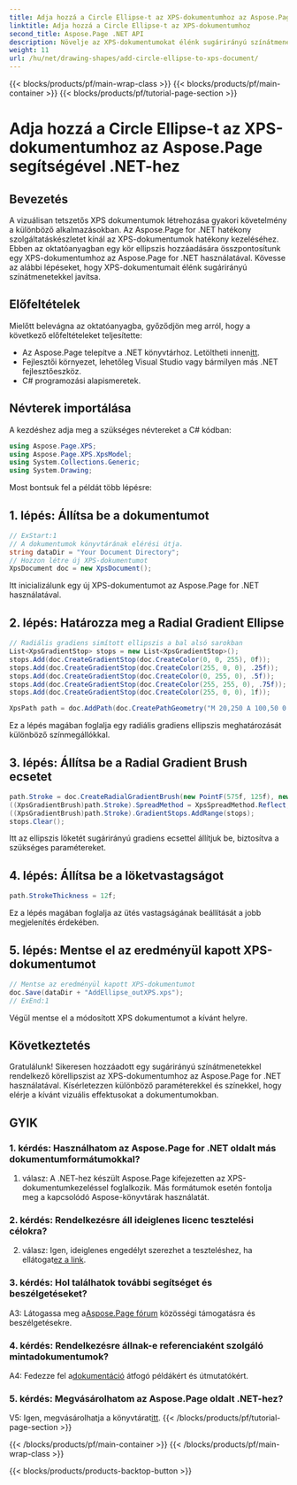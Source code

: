 ```yaml
---
title: Adja hozzá a Circle Ellipse-t az XPS-dokumentumhoz az Aspose.Page segítségével .NET-hez
linktitle: Adja hozzá a Circle Ellipse-t az XPS-dokumentumhoz
second_title: Aspose.Page .NET API
description: Növelje az XPS-dokumentumokat élénk sugárirányú színátmenetekkel az Aspose.Page for .NET segítségével. Kövesse lépésről lépésre szóló útmutatónkat a lenyűgöző vizuális effektusokért.
weight: 11
url: /hu/net/drawing-shapes/add-circle-ellipse-to-xps-document/
---
```


{{< blocks/products/pf/main-wrap-class >}}
{{< blocks/products/pf/main-container >}}
{{< blocks/products/pf/tutorial-page-section >}}

# Adja hozzá a Circle Ellipse-t az XPS-dokumentumhoz az Aspose.Page segítségével .NET-hez

## Bevezetés

A vizuálisan tetszetős XPS dokumentumok létrehozása gyakori követelmény a különböző alkalmazásokban. Az Aspose.Page for .NET hatékony szolgáltatáskészletet kínál az XPS-dokumentumok hatékony kezeléséhez. Ebben az oktatóanyagban egy kör ellipszis hozzáadására összpontosítunk egy XPS-dokumentumhoz az Aspose.Page for .NET használatával. Kövesse az alábbi lépéseket, hogy XPS-dokumentumait élénk sugárirányú színátmenetekkel javítsa.

## Előfeltételek

Mielőtt belevágna az oktatóanyagba, győződjön meg arról, hogy a következő előfeltételeket teljesítette:

-  Az Aspose.Page telepítve a .NET könyvtárhoz. Letöltheti innen[itt](https://releases.aspose.com/page/net/).
- Fejlesztői környezet, lehetőleg Visual Studio vagy bármilyen más .NET fejlesztőeszköz.
- C# programozási alapismeretek.

## Névterek importálása

A kezdéshez adja meg a szükséges névtereket a C# kódban:

```csharp
using Aspose.Page.XPS;
using Aspose.Page.XPS.XpsModel;
using System.Collections.Generic;
using System.Drawing;
```

Most bontsuk fel a példát több lépésre:

## 1. lépés: Állítsa be a dokumentumot

```csharp
// ExStart:1
// A dokumentumok könyvtárának elérési útja.
string dataDir = "Your Document Directory";
// Hozzon létre új XPS-dokumentumot
XpsDocument doc = new XpsDocument();
```

Itt inicializálunk egy új XPS-dokumentumot az Aspose.Page for .NET használatával.

## 2. lépés: Határozza meg a Radial Gradient Ellipse

```csharp
// Radiális gradiens simított ellipszis a bal alsó sarokban
List<XpsGradientStop> stops = new List<XpsGradientStop>();
stops.Add(doc.CreateGradientStop(doc.CreateColor(0, 0, 255), 0f));
stops.Add(doc.CreateGradientStop(doc.CreateColor(255, 0, 0), .25f));
stops.Add(doc.CreateGradientStop(doc.CreateColor(0, 255, 0), .5f));
stops.Add(doc.CreateGradientStop(doc.CreateColor(255, 255, 0), .75f));
stops.Add(doc.CreateGradientStop(doc.CreateColor(255, 0, 0), 1f));

XpsPath path = doc.AddPath(doc.CreatePathGeometry("M 20,250 A 100,50 0 1 1 220,250 100,50 0 1 1 20,250"));
```

Ez a lépés magában foglalja egy radiális gradiens ellipszis meghatározását különböző színmegállókkal.

## 3. lépés: Állítsa be a Radial Gradient Brush ecsetet

```csharp
path.Stroke = doc.CreateRadialGradientBrush(new PointF(575f, 125f), new PointF(575f, 100f), 75f, 50f);
((XpsGradientBrush)path.Stroke).SpreadMethod = XpsSpreadMethod.Reflect;
((XpsGradientBrush)path.Stroke).GradientStops.AddRange(stops);
stops.Clear();
```

Itt az ellipszis löketét sugárirányú gradiens ecsettel állítjuk be, biztosítva a szükséges paramétereket.

## 4. lépés: Állítsa be a löketvastagságot

```csharp
path.StrokeThickness = 12f;
```

Ez a lépés magában foglalja az ütés vastagságának beállítását a jobb megjelenítés érdekében.

## 5. lépés: Mentse el az eredményül kapott XPS-dokumentumot

```csharp
// Mentse az eredményül kapott XPS-dokumentumot
doc.Save(dataDir + "AddEllipse_outXPS.xps");
// ExEnd:1
```

Végül mentse el a módosított XPS dokumentumot a kívánt helyre.

## Következtetés

Gratulálunk! Sikeresen hozzáadott egy sugárirányú színátmenetekkel rendelkező körellipszist az XPS-dokumentumhoz az Aspose.Page for .NET használatával. Kísérletezzen különböző paraméterekkel és színekkel, hogy elérje a kívánt vizuális effektusokat a dokumentumokban.

## GYIK

### 1. kérdés: Használhatom az Aspose.Page for .NET oldalt más dokumentumformátumokkal?

1. válasz: A .NET-hez készült Aspose.Page kifejezetten az XPS-dokumentumkezeléssel foglalkozik. Más formátumok esetén fontolja meg a kapcsolódó Aspose-könyvtárak használatát.

### 2. kérdés: Rendelkezésre áll ideiglenes licenc tesztelési célokra?

 2. válasz: Igen, ideiglenes engedélyt szerezhet a teszteléshez, ha ellátogat[ez a link](https://purchase.aspose.com/temporary-license/).

### 3. kérdés: Hol találhatok további segítséget és beszélgetéseket?

 A3: Látogassa meg a[Aspose.Page fórum](https://forum.aspose.com/c/page/39) közösségi támogatásra és beszélgetésekre.

### 4. kérdés: Rendelkezésre állnak-e referenciaként szolgáló mintadokumentumok?

 A4: Fedezze fel a[dokumentáció](https://reference.aspose.com/page/net/) átfogó példákért és útmutatókért.

### 5. kérdés: Megvásárolhatom az Aspose.Page oldalt .NET-hez?

 V5: Igen, megvásárolhatja a könyvtárat[itt](https://purchase.aspose.com/buy).
{{< /blocks/products/pf/tutorial-page-section >}}

{{< /blocks/products/pf/main-container >}}
{{< /blocks/products/pf/main-wrap-class >}}

{{< blocks/products/products-backtop-button >}}
